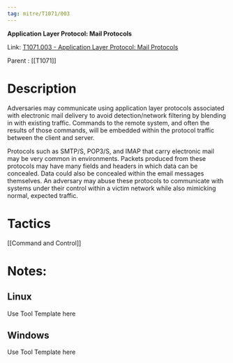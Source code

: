 ```yaml
---
tag: mitre/T1071/003
---
```


**Application Layer Protocol: Mail Protocols**

Link: [T1071.003 - Application Layer Protocol: Mail Protocols](https://attack.mitre.org/techniques/T1071/003)

Parent : [[T1071]]


# Description

Adversaries may communicate using application layer protocols associated with electronic mail delivery to avoid detection/network filtering by blending in with existing traffic. Commands to the remote system, and often the results of those commands, will be embedded within the protocol traffic between the client and server. 

Protocols such as SMTP/S, POP3/S, and IMAP that carry electronic mail may be very common in environments.  Packets produced from these protocols may have many fields and headers in which data can be concealed. Data could also be concealed within the email messages themselves. An adversary may abuse these protocols to communicate with systems under their control within a victim network while also mimicking normal, expected traffic. 

# Tactics


[[Command and Control]]


# Notes:

## Linux

Use Tool Template here

## Windows

Use Tool Template here